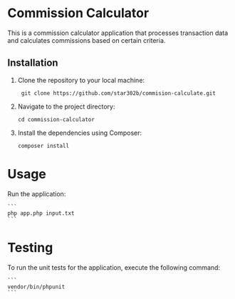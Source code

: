 # Commission Calculator

This is a commission calculator application that processes transaction data and calculates commissions based on certain criteria.

## Installation

1. Clone the repository to your local machine:

   ```
    git clone https://github.com/star302b/commision-calculate.git
   ```

2. Navigate to the project directory:

    ```
    cd commission-calculator
    ```

3. Install the dependencies using Composer:

    ```
    composer install
    ```

# Usage

Run the application:

    ```
    php app.php input.txt
    ```

# Testing

To run the unit tests for the application, execute the following command:

    ```
    vendor/bin/phpunit
    ```

